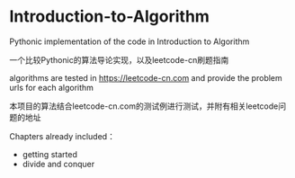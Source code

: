 # Introduction-to-Algorithm
Pythonic implementation of the code in Introduction to Algorithm

一个比较Pythonic的算法导论实现，以及leetcode-cn刷题指南

algorithms are tested in https://leetcode-cn.com and provide the problem urls for each algorithm

本项目的算法结合leetcode-cn.com的测试例进行测试，并附有相关leetcode问题的地址

Chapters already included：
- getting started
- divide and conquer